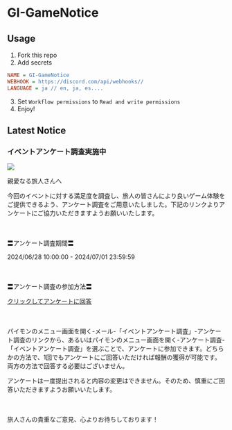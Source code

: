 # GI-GameNotice

## Usage
1. Fork this repo
2. Add secrets
```ini
NAME = GI-GameNotice
WEBHOOK = https://discord.com/api/webhooks//
LANGUAGE = ja // en, ja, es....
```
3. Set `Workflow permissions` to `Read and write permissions`
4. Enjoy!

## Latest Notice
<id latest="20604">
<start>

### イベントアンケート調査実施中
<img src="https://sdk.hoyoverse.com/upload/ann/2022/10/10/47f9be08cd62692ec57c96dae695c56e_1181992679182382373.jpg">
<p style="white-space: pre-wrap;">親愛なる旅人さんへ</p><p style="white-space: pre-wrap;">今回のイベントに対する満足度を調査し、旅人の皆さんにより良いゲーム体験をご提供できるよう、アンケート調査をご用意いたしました。下記のリンクよりアンケートにご協力いただきますようお願いいたします。</p><p style="white-space: pre-wrap; min-height: 1.5em;"></p><p style="white-space: pre-wrap;">〓アンケート調査期間〓</p><p style="white-space: pre-wrap;"><t class="t_gl">2024/06/28 10:00:00</t> - <t class="t_gl">2024/07/01 23:59:59</t></p><p style="white-space: pre-wrap; min-height: 1.5em;"></p><p style="white-space: pre-wrap;">〓アンケート調査の参加方法〓</p><p style="white-space: pre-wrap;"><a href="javascript:miHoYoGameJSSDK.openInWebview('https://webstatic.hoyoverse.com/common/event/survey-user-v2/index.html?auth_appid=survey_CNn-iU72qB-seXZlJUP2c9jil33D66uWtDhYF6Y5dXsWtNu&game_biz=hk4e_global&surveyId=23659&format=1&sign_type=2&authkey_ver=1');">クリックしてアンケートに回答</a></p><p style="white-space: pre-wrap; min-height: 1.5em;"></p><p style="white-space: pre-wrap;">パイモンのメニュー画面を開く-メール-「イベントアンケート調査」-アンケート調査のリンクから、あるいはパイモンのメニュー画面を開く-アンケート調査-「イベントアンケート調査」を選ぶことで、アンケートに参加できます。どちらかの方法で、1回でもアンケートにご回答いただければ報酬の獲得が可能です。両方の方法で回答する必要はございません。</p><p style="white-space: pre-wrap;">アンケートは一度提出されると内容の変更はできません。そのため、慎重にご回答いただきますようお願いいたします。</p><p style="white-space: pre-wrap; min-height: 1.5em;"></p><p style="white-space: pre-wrap;">旅人さんの貴重なご意見、心よりお待ちしております！</p>

<end>
